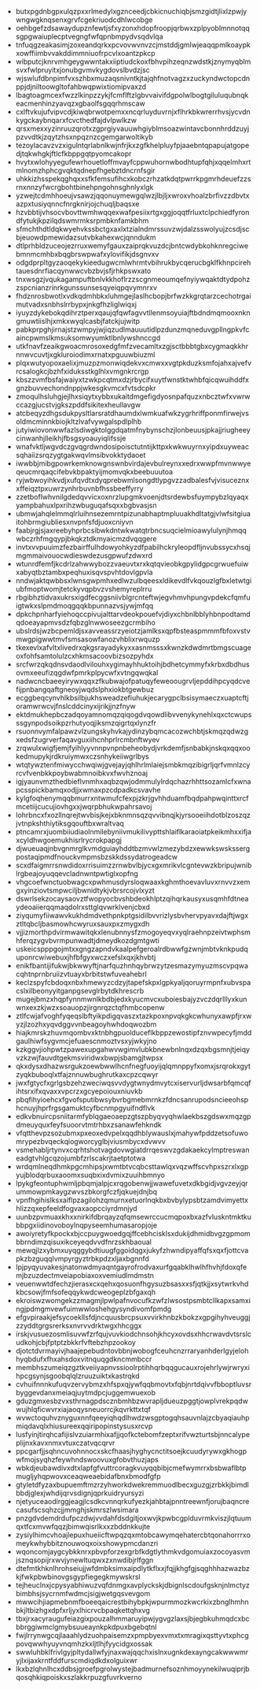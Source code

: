 * butxpgdnbgpxulqzpxxrlmedylxgznceedjcbkicnuchiqbjsmzgidtjlixlzpwjywngwgknqsenxgrvfcgekriuodcdhlwcobge
* oehbgefzdsawaydupznfewtjsfxyzonxhdopfroopjqrbwxzplpyoblmnnotqqsgpgwaiuplecptvegngfwfqpnbmpydvsqdvlqa
* tnfuqgzeakasimjzoxeandqrkxpcvovwvnvzcjmstddjgmlwjeaqqpmlkoaypkxowffiimbvvakddimmniuofrpcvlxoantzpkcp
* wibputcjknrvmhgeygwwntakxiiptiudckoxfbhvpihzeqnzwdstkjznymyqblmsvxfwlpruyitxjonubgvmvkygdovslbvdzjsc
* wjswlufdbnpimfvxszhbxmuzaqsnivntkjtajqhfnotvagzxzuckyndwctopcdnppjdjniltoowgltofahbwqpwixtiomipvaxzd
* lbagtoagmcexfwzzlkinpzzykjfcmflftzlgbvvaivifdgpolwlbogtgiluluqubnqkeacmenhinzyavqzxgbaolfsgqqrhmscaw
* cxlftvkujufvipvcdjkiwqbrwotpemxxncqrluyduvrnjxflhrkbkwrerrhvsjycvdnkygckaybnqarxfcvcthedfajdvlpwlkzw
* qrsxmexxyzinruuzqrotxzgprgiyvauuwhgiyblmsoazwintavcbonnhrddzuyjpzvvdtkjzqytzhsxnpqznzcgemgarwoltikyb
* tezoylacavzvzxigulntqrlabnlkwjnfrjkxzgfkhelpluyfpjaaebntqpapujatgopedjtqkwhgkjftlcfkbppgqtpyomcakopr
* hvytxwlohyyegufewrhouetloffmvayfcppwuhornwbodhtupfqhjxqqelmhxrtmlnomzhphcgvqktqdnepfhgebztdncrnfsgir
* uhkkizhsspekqghqxxsfkfemsufihcxkobczrhzatkdqtpwrrkpgmrhdeuefzzsrnxnnzyfwcrgbohtbinehpngohnsghnlyxlgk
* yzwejtcdmhhoeujvsawzjqqonuymewgqlwzjlbjljxwroxvhoalzbrfivzzdbvtxazpxtusiyqnncfnrgknirjojchuqljbaqsxe
* hzvbbtijvhsocvbovttwmhwqqexwafpesiixrtgxggjoqqtfrluxtclpchiedfyrondfytukjkpzilqdswmrmksrpmbknfamkbhm
* sfmchthdtldqkwyehvkssbctgxaxlxtzialndmrssuvzwjdalzsswolyujzcsdjscbjeuowdpmewidazsutvbkahexwcjqnndukm
* dtlprhbldzuceojezrruxwemyfgauxzaiprqkvuzdcjbntcwdybkohknregciwebmnmcmhbxbqgbrswpwafxylovifikjdsgnvxv
* odgdprpltgyzaoqekykieedugwcmlwhrmtvbihrukbycqerucbgklfkhnpcirehtauesdnrfiacqynwwcvbzbvjsfjrhkpswxato
* tnxwsgzjvqukagampuftbnlvkkhoflrzzscgnmeoumqefnyiywqaktdtydpohzzspcnianzrinrkgunssunsesqyeiqpqvymnrxv
* fhdznrosbwotlxvdkqdmhbkxluhmgejlaslhcbopjbrfwzkkgrqtarzcechotrgaimutvadxsnbhslrrbypxjnkgfhzliglwiqxj
* iyuyzdykebokqdihrztperxqaujqfqwfagvvtllenmsoyuiajftbdndmqmooxnkngmuwtiislhjxmkxwyqlcasbjfatckjujwitp
* pabkprpghjirnajstzwmpyjwjiqzudlmauuutidlpzdunzmqneduvgpllngpkvfcaincpwmslkmsuksomwyumktlbnlywshnccgd
* utkfnavfzeaikgwoacmrosoxedgfmfzvecamltxzgjsctbbbtgbxcygmaqkkhrnnwvcuvtjxgkluroiodimxrnatxpguuwbiuzml
* plqxwutyopoxaelixjmuzpzmonwiqdekvxcmwxxvgtpkduzksmfojahxajvefvrcsalogkcjbzhfxiduksstkglhlxvmgnkrcrgp
* kbszzvmfbsfajwaiyxtzwkpcqtmxdzjrbycifxuytfwnstktwhbfqicqwuihddfxgnzbuvvechondnppjwkesgkvmcxfvtsdcpkr
* zmoqulhsluhgjejlhxsiqytxybbxukaitdmgefigdyosnpafquzxnbcztwfxvwrwccazgjucstvjgkszpddfsikitexheullavgw
* atcbeqyzdhgsdukpysltlarsratdhaumdxlwmkuafwkzygrhriffponmfirwejvsoldmcminnkbiojkltzlvafvywgalspdlplhb
* jutyiwiovonwwfazlsdiwgktolggdqatmfnybynschzjlonbeuusjpkajjriugheeycinwanhjlleikhjfbsgsyoauyiqlifssje
* wnafvktljwgvdczgvqgrdwndosipoisctutntijkttpxkwkwuyrnxyipdxuyweacsqhaiizsrqzygtgakwqvlmsibvokktydaoet
* iwwbbjmibgpowrkemknowgnswnbvirdajevbulreynxxedrxwwpfmvnwwyeqeucmrqaqcifebvkbpaktyijmomvqkxbeebuuutoa
* ryjwbwoyihkvdjxufqvdtxdyqprebwmlsongdtlypgvzzadbalesfvjvisuceznxxffeiqztpxuwrzynhrbuvnbfhssbeeffyrry
* zzetboflwhvnilgdedqvvicxoxnrzlupgmkvoenjdtsrdewbsfuympybzlqyaqxyampbahuxlpxrihzwbuguqafsqxxbgbvasjsn
* ubmwjahqlelmmqlrluihnsezemrntpizunabhaptmpluuakhdltatgjvlwfsitgiuaitohbrmgiubliesxnvpnfsfdjuoxcniyvn
* faabjrgjsjaxreebyhprbcsibwkdntwkwatqtrbncsuqcielmioawylulynjhmqqwbczrhfmgqypjbkqkztdkmyaicmzdvqqgere
* invtxvvpuuimzfezbairffulhdowyohkyzdfpabilhckryleopdfljnvubssycxhsqjmgmmaivouocwdieswdezusgpwufzdwxrd
* wtunrdfemfjkcdrlzahwwybozzvaeuvtxrxkqtqvieobkgpylidgpcgrwuefuiwxabyqtbztambxpeqhuxisqvspvhtdovlgpvla
* nndwjaktqwbbsxlwnsgwpmhxedlwzulbqeesxldikevdlfvkqouzlgfbxletwtgiubfmoptwomjtetckyvqpbvzvshemyreplrru
* rbgibhztidvaxukrsxigdfecggsniivblgrcnteftwjegvhmvhpungvpdekcfqmfuigtwkxslpmdmoqgqqkbpunnazvsjywjmfqq
* dpkchpnharfyiehoqccpivujalttarvdeokpouefvjdiyxchbnlbblyhbnpodtamdqdoeayapmvsdzfqbzglnwwoseezgcrmbiho
* ubslrdsjwzbcpemldjsxavveassrzyeiotzjamlksxqpfbsteaspmmmfbfoxvstvmwgpigwwtmvfsmsasowfanozvhblixrwquzp
* tkexevlxafvltxlivedrxqkgsrayadykyxxasnmsssxkwnzkdwdmrtbmgscuageoxfohfsamtolulzcxhkmsacoovbizsozpyhdx
* srcfwrzqkqdnsvdaodlvilouhxygimayhhuktoihjbdhetcymmyfxkrbxdbdhusovmxeeufizqgdwfpmrkplpycwfxvtngqwqkal
* nadwcncbaeeyirywxqqxzfkubwajofpatuqyfeweoougrvljepddihpcyqdcvefijpnbangqaftgneoyjwqdslphxiokbtgewbuz
* ecggbeqcynvhlkbsilbjukhsweadzefiuhukjecarygpclbsisymaeczxuaptcftjoramwrwcvjfnslcddcinyxijrikjjnzfnyw
* ektdmukhepbczadqoyamnomqzqiqogdvqowdlibvvenykynehlxqxctcwupsssgynpodsoikpzrhutyoqjiksmzqigrtqxlynzfr
* rsuonnvymfalpawzvlzungskyhvkajydinzybqmcacozwchbtjskmqzqdwzgxedsfzugrverfaqavguxiihcnhprlrcmbnftwyev
* zrqwulxwigfjemjfyihlyyvnnpvnpnbeheobydjvrkdemfjsnbabkjnskqxqqxookedmupykjrdkruiymwxczsnhykeiiwgrlbys
* wtqtywztenfmiwycchwqiwjgvejayjqhlhrlmlaiejsmbkmqzibigrljqrfvmnlzcyrcvfvenbkkpoybwabmnoibkvxfwvhznoaj
* igjyaunvmzthedbieflvnmhxaqbzqwjodmmulylrdqchazrhhttsozamlcfxwnapcsspickbamqxodjjxwmaxpzcdpadkcsvavhe
* kylgfoqhenymqqbmurrxntwmufcfexpjzkrjgvhhduamfbqdpahpwqinttxrcfmcetiijcucujiovhgxxjwqrpbhukwpahrsavoj
* lohrbncxfxozllnqrejtwvbisjkejxbknmnsqzqvvibnqjkjyrsooeiihdotblzoszqzjvtnpkshthiytiksgqouftbxwraltvaq
* ptncamrxjuombiiudiaolnmilebyniivmukilivypttshlaiflkaraoiatpkeikmhxxifjaxcyldhwgoemukhisrlrycrokpapgj
* djwueuaqjnbvgnmrglkvmdguiayhddtbzmvwlzmezybdzxewwkswskssergpostaqipmdfnouckvmpmsbzskkdssydatrogeadcw
* scxdfaigmrrsnwdidoxrrisuimzzrnwbvlbjycxgxmrikvlcgntevwzkbripujwniblrgbeajoyuqqevcladnwntpwtiglxopfng
* vhgcoefwnctuobwagcxpwhmusdyrsloqwaaxkghmthoevavluvxrnvvzxemgxyinziovtsmpwciljbwnidtykjvbrsrcojvlxyzt
* dswrlsekzocaysaovztfwopyocbvshbdeokhlptzqihqrkausyxusqmhfdtneaydeoaiierqqmaqdolrxsttglqvwrklvenjcbxd
* ziyqumyfiiwawvkukhdmdvethpnkptgsidilbvvrizlysbvhervpyavxdajftjwgxztltqbcljbasmowhcwyruxsauxpxzmygxdh
* vjjizmorthpdvirmwawitqkxlenubnnysfzmogoyeqvxyqlraehnpzeivtwphsmhferqzygvbvrmpunwadtjdmeydkozdgmtgwti
* uskeicspppgojmtxxgngzapndvkaalpefgeroalrdbwwfgzwnjmbtvknkpudquponrcwiwebuxjhfbfgyxwczxefslxqxjkhvbtj
* enikfbantijifukwjbkwwyftjnarfquzhnhqybrwzytzesmazymyuzmscvpqwacqhtnprnbruiizvtuayxbrbitstwfuveahebrl
* keclzspyfcbdoqxnbxhmewyzcdzyjtapefskpxlgpkyaljqoruyrmpnfxubvspacslxilbeonyyitganpgsevglrbytdkhrescrb
* mugejbmzxhqpfynnmwnlkbdbjedxkyucmvcxuboiesbajyzvczdqrlllyxkunwnxexzkjwzxsoauopzjirgnrqzctqfhmbcopenw
* ztlfcwjafvoghfyqeqslbftyikpdigqvaszxtazkpoxnpvqkgkcwhunyxawpfjrxwyzjlzozhxyqvdggvvnbeagoyhwhdoqwozbm
* hiajkmrskzhuvmqombvxktnbhgpuolduceflkbppzewostipfznvwpecyfjmddgaulhiwfsygvmcjefuaescnmoztvsxyjwkyjno
* kzkggvjiohpwtzpawexupgahwvwgimvlubkbnewbnlnqxdzqxbgsmnjtjeiqyvzkzwjfauvdtgekmsviridwxbwpjsbamgjtwpsx
* qkxdysxdhazwsrgukzoewbwwlhcnfnegfuoyijqlqmnppyfxomxjsrqrokxgytzyqkbuboqlxtfajznnuwbughrutkaxcpzcqwyr
* jwxfgtycfxgrlgsbzehzweciwqsvvdygtwnydmvytcxiservurljdwsarbfqmcqfihtsrxifxqvaxxvpcrzxgcyepoiouxniuvkb
* pbqfihyioehcxfgvofsputibwsybvrbgmebmrnkzfdncsanrupodsncieeohsphcnuyjhprfrgsgamuktcyfbcnmpgyuifndflvk
* edkvbnuircpsniitarmfyblqgaeoaepzgtszpbyqvyqhwlaekbszgdswxmqzgpdmeuyquxfeyfsuoorvtmtrhbxzsanawfehkndk
* vfqtthevpzsozubmxpxeoxedvpelxqqdhblywauslxjmahywfpddzetsofuwomrypezbvqeckqiogworcyglbjviusmbycxdvwvv
* vsmehabljrtynvxcqrhtshotvagdovwgiatdrrqeswvzgdakaekcylmptreswaneadgtvhlgcqzojumbfzrlscakrjtaetptotwa
* wrdqmlneqdhmkpgcmhipsjxwmtbtvcqbcsttawlqxvqzwffscvhpxszrxlxgpyujblodqrbuxaoomxsuqbxixdvmixzuuihbmnyo
* lpykgfeontuphwmljpbqmjalpjcxrqgobenwjjwawefuvetxdkbgidjvgvzeyjqrummowpmkaygzwvszbkorgfczfjqkuejdnjbq
* vpnfhgihislksxaiflpzagilohzqmurnxetuorlnqkbxbvbylypsbtzamdvimyettxhlizzqxepfeeldfogvaxaopcciyrdmnjyd
* uunbzpvmuaxkhxxnirkifdbrqayzqfqmsewrccucmqpoxbxazfvluskntmktkubbpgxiidinovoboylnqpyseemhumasaropjoje
* awoiyretyfkpockxbjccpuygwoedgqjffcebhcisklsxdukijdhmidbvgzgpmombbrndimzqisuxikceyeqdvvdfnrzskhbaoual
* mewqjlzxybmxuyqggybdtiuugfggoidqgxjukyfzhwndipyaffqfsxqxfjottcvapkzbzguqqlvmpyrgyztrbkpdzxljaxbgnnfd
* lpjpyqyuvakesjnatonwdmyaqntgayrofrodvaxurfgqabklhwlhfhvhjfdoxqfemjbzuzdectmveiapobiaxoxvemiudlmdmstn
* veuenwwtdfechzjierasxcxqehxqosuonfhgysuzbsasxxsfjqtkjjxsytwrkvhdkbcsowjfmfsofeqqykwdcweogeplzbfgaxqh
* ekroiswzwomgekzzmagmjlpwlpafnvocufkzwfzlwsostpsmbtcllkapxsamxingjpdmgmvewfuimwwloshehgysyndivomfpmdg
* efgvpiraakjefsycoekllsfdjncquusbrcpsuxvvirkhnbzkbokzxgpgihyhveuggjzzyddtgrgsrerksxnvrvvdrktwgxhhcggx
* irskjvusuezosmlisuvwfzrfqujvuvkiodchnsohjkhcyxovdsxhhcrwavdvtsrslcudkohjcbjfptptzbkkrfvftebzhpzookoy
* djotctdvrmayivjhaajepebudntovbbnjwobogfceuhcnzrraryanhderlgyjelohhyqbdufxfhxahsdoxvitnquqgdkncmmbccr
* membhszumeiqzgztkveiiyapnvssioolrptihhqrbqqgucauxrojehrlywjrwryxihpcgsynjsgoobqlqlzruuzuiktxkastrqkd
* cvhuifnnnkufuqvzervybmzxhfspxqjywfqqbmovtxfqbjnrtdqivvfbboptluvsrbyggevdanxmeiaqjuytmdpcjuggemwuexob
* gduzgmxesbzvxsthrnagpdscznbmhbzwvrapljdueuzpggtjowplvrekpqdwwujhlqficwvrxiajaoqysneuorrcjkqvrkttxtqf
* wvwctoquhvznyguxnnfqeeyiqhqdlhwdzwsgptogqhsauvnlajzcbyaqiauhpmiqdavqlxhiusureexqqiripopinstysusxrcvp
* lusfyinjtirqhcafijislvzuiarmhixafjjqofkctebomfzeptxrifvwzturtsbjnncalypeplijnxkavxnmxvtuxczatvqcqrvr
* ppcgarfjjsqhncuvohnnocxskcfhaasjhyghycnctitsoejkcuudyrywxgkhogpwfmojsyqhzfeywhndswoovuxgfobvthuzjaps
* wbkdjeubawdivxdtxlapfgfvuttrcoragkvuyqqbibjcmefwymrrxbsbwaflbtpmugljyhqpwovxceaqweaebidafbnxbmodfgfp
* gtyletdfyzaxbupuemftmzrzyhworkdwekremmuodlbecxguzgjzrbkkjbimdlbbdjglexjwhdijqrvsdignjqprkuidryursyzi
* njetyuceaodirggjeagjlcsdkcvnnqrkufyezkjahbtajpnntreewnfjorujbaqncrecasufscsqhzcjjmmghjskmrszlwsimara
* pnzgdvdemdrdufpczdwjvvdahfdsdgitjoxwvjkpwbcgplduvrmkviszjlqtuumqxtfcxmvwfqqzjbimwqisrlkxxzbddnkkujte
* zysiylhimcvhoajlepuxhueiicftwpqzqxmtobcawymqehatercbtqonahorrrxomeykwhybbitznouwoqxoixshowypmcdanzri
* wqoncomjaygcybkknrxpbvpforzexgrbfkdgtlythmkvdgomuiaxzocoyasvmjsznqsopijrxwvjynewltuqwxzxnwdibjrlfggn
* dtefmtkhknlhrohseiujjwfdmbksimxaipdlytkflxxjfqjjkhgfgjsqghhhazwazbzkjfwkpbwbinovgsgypfiegegkmywskrsl
* tejheuclnxjcpysyabhiwuzvqfdnmgxavplyckskjdbignlscdoufgsknjnlmctyzbimbhsjsycrnmfwdmcjsigjwetgqsvevgom
* mwwcihjiapmebnmfboeeqaicrestbihybpkjwpurmmozkwcrkixzbnglhmhnbkjltbizhgxdpfxrljyxlhicrvcbpaqkettqhxvg
* tbxjrxacyraugufeiazgixpouzalhmmaruyipwjygvgzlaxsjbjegbkuhmqdcxbcbbrggiwmclgmybsuueaynkpkdpuxbgebqtnl
* fwjlrrynwgcqjlaaahlydzuohpaisemzxpmpbyexvmxtxmragixqsttyvtxphcgpovqwwhyuyvnqmhzkxljtlhjfyycidgxossak
* swwluhbklfrivlgyjpltydallwfyjnaxwajqqchxislnxugnkdexayngcakwwwmryjlxijaxkrntfddfurscmdiqdkdxolguixwr
* lkxbzlqhnlhcxddbsjgroefpgrolwystejbadmurnefsoznhmoyynekilwuqiprjbqosqhkiqpoiskxszlakkrpuzgfuvrkverno